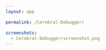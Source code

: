 ```yaml
---
layout: app

permalink: /Cerebral-Debugger/

screenshots:
  - Cerebral-Debugger/screenshot.png
---
```

